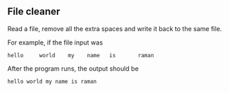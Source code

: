 ## File cleaner
Read a file, remove all the extra spaces and write it back to the same file.



For example, if the file input was
```
hello     world    my    name   is       raman
```

After the program runs, the output should be

```
hello world my name is raman
```